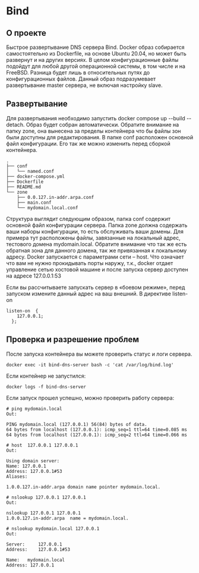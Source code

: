 # Bind

## О проекте

Быстрое развертывание DNS сервера Bind. Docker образ собирается самостоятельно из Dockerfile, на основе Ubuntu 20.04, но может быть развернут и на других версиях. В целом конфигурационные файлы подойдут для любой другой операционной системы, в том числе и на FreeBSD. Разница будет лишь в относительных путях до конфигурационных файлов. 
Данный образ подразумевает развертывание master сервера, не включая настройку slave.

## Развертывание

Для развертывания необходимо запустить docker compose up --build --detach. Образ будет собран автоматически. Обратите внимание на папку zone, она вынесена за пределы контейнера что бы файлы зон были доступны для редактирования. В папке conf расположен основной файл конфигурации. Его так же можно изменить перед сборкой контейнера.

```
.
├── conf
│   └── named.conf
├── docker-compose.yml
├── Dockerfile
├── README.md
└── zone
    ├── 0.0.127.in-addr.arpa.conf
    ├── main.conf
    └── mydomain.local.conf
```	


Структура выглядит следующим образом, папка conf содержит основной файл конфигурации сервера. Папка zone должна содержать ваши наборы конфигурации, то есть обслуживать ваши домены. Для примера тут расположены файлы, завязанные на локальный адрес, тестового домена mydomain.local. Обратите внимание что так же есть обратная зона для данного домена, так же привязанная к локальному адресу. Docker   запускается с параметрами сети – host. Что означает что вам не нужно прокидывать порты наружу, т.к., docker отдает управление сетью хостовой машине и после запуска сервер доступен на адресе 127.0.0.1:53


Если вы рассчитываете запускать сервер в «боевом режиме», перед запуском измените данный адрес на ваш внешний. В директиве listen-on

```
listen-on  {
    127.0.0.1;
  };
```

## Проверка и разрешение проблем

После запуска контейнера вы можете проверить статус и логи сервера.

```
docker exec -it bind-dns-server bash -c 'cat /var/log/bind.log'
```

Если контейнер не запустился:

```
docker logs -f bind-dns-server
```

Если запуск прошел успешно, можно проверить работу сервера:

```
# ping mydomain.local
Out:

PING mydomain.local (127.0.0.1) 56(84) bytes of data.
64 bytes from localhost (127.0.0.1): icmp_seq=1 ttl=64 time=0.085 ms
64 bytes from localhost (127.0.0.1): icmp_seq=2 ttl=64 time=0.066 ms

# host  127.0.0.1 127.0.0.1
Out:

Using domain server:
Name: 127.0.0.1
Address: 127.0.0.1#53
Aliases: 

1.0.0.127.in-addr.arpa domain name pointer mydomain.local.

# nslookup 127.0.0.1 127.0.0.1
Out:

nslookup 127.0.0.1 127.0.0.1
1.0.0.127.in-addr.arpa	name = mydomain.local.

# nslookup mydomain.local 127.0.0.1
Out:

Server:		127.0.0.1
Address:	127.0.0.1#53

Name:	mydomain.local
Address: 127.0.0.1

```

